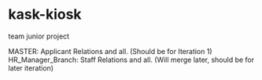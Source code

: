 kask-kiosk
==========

team junior project


MASTER:                 Applicant Relations and all.  (Should be for Iteration 1)
HR_Manager_Branch:      Staff Relations and all.      (Will merge later, should be for later iteration)
